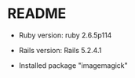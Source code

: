# README

* Ruby version: ruby 2.6.5p114

* Rails version: Rails 5.2.4.1

* Installed package "imagemagick"
